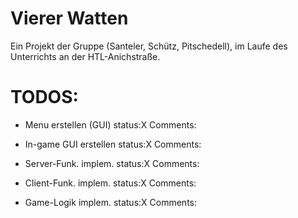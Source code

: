 Vierer Watten
============
Ein Projekt der Gruppe (Santeler, Schütz, Pitschedell), im Laufe des Unterrichts an der HTL-Anichstraße.

TODOS:
============
+ Menu erstellen (GUI)     status:X
  Comments:

+ In-game GUI erstellen    status:X
  Comments:

+ Server-Funk. implem.     status:X
  Comments:

+ Client-Funk. implem.     status:X
  Comments:

+ Game-Logik implem.       status:X
  Comments:

